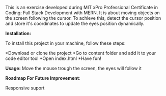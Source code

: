 This is an exercise developed during MIT xPro Professional Certificate in Coding: Full Stack Development with MERN. It is about moving objects on the screen following the cursor. To achieve this, detect the cursor position and store it's coordinates to update the eyes position dynamically.

**Installation:**

To install this project in your machine, follow these steps:

*Download or clone the project
*Go to content folder and add it to your code editor tool
*Open index.html
*Have fun!

**Usage:**
Move the mouse trough the screen, the eyes will follow it

**Roadmap For Future Improvement**:

Responsive suport
